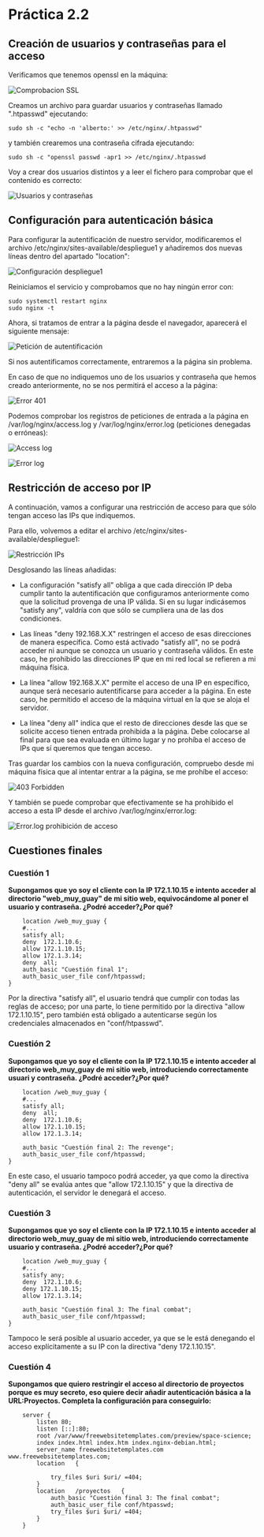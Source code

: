 # Práctica 2.2 

## Creación de usuarios y contraseñas para el acceso

Verificamos que tenemos openssl en la máquina:

![Comprobacion SSL](./images/00comprobacion_openssl.png)

Creamos un archivo para guardar usuarios y contraseñas llamado ".htpasswd" ejecutando:

```console
sudo sh -c "echo -n 'alberto:' >> /etc/nginx/.htpasswd"
```

y también crearemos una contraseña cifrada ejecutando:

```console
sudo sh -c "openssl passwd -apr1 >> /etc/nginx/.htpasswd
```

Voy a crear dos usuarios distintos y a leer el fichero para comprobar que el contenido es correcto:

![Usuarios y contraseñas](./images/01usuarios_contraseñas.png)


## Configuración para autenticación básica

Para configurar la autentificación de nuestro servidor, modificaremos el archivo 
/etc/nginx/sites-available/despliegue1 y añadiremos dos nuevas líneas dentro del 
apartado "location":

![Configuración despliegue1](./images/02conf_despliegue1.png)

Reiniciamos el servicio y comprobamos que no hay ningún error con:
```console
sudo systemctl restart nginx
sudo nginx -t
```

Ahora, si tratamos de entrar a la página desde el navegador, aparecerá el 
siguiente mensaje:

![Petición de autentificación](./images/03solicitud_auth.png)

Si nos autentificamos correctamente, entraremos a la página sin problema.

En caso de que no indiquemos uno de los usuarios y contraseña que hemos creado 
anteriormente, no se nos permitirá el acceso a la página:

![Error 401](./images/04auth_requerida.png)

Podemos comprobar los registros de peticiones de entrada a la página en 
/var/log/nginx/access.log y /var/log/nginx/error.log (peticiones denegadas o 
erróneas):

![Access log](./images/05access_log.png)

![Error log](./images/06error_log.png)


## Restricción de acceso por IP

A continuación, vamos a configurar una restricción de acceso para que sólo tengan 
acceso las IPs que indiquemos.

Para ello, volvemos a editar el archivo /etc/nginx/sites-available/despliegue1:

![Restricción IPs](./images/07restriccion_ip.png)

Desglosando las líneas añadidas:

- La configuración "satisfy all" obliga a que cada dirección IP deba cumplir tanto 
la autentificación que configuramos anteriormente como que la solicitud provenga de 
una IP válida. Si en su lugar indicásemos "satisfy any", valdría con que sólo se 
cumpliera una de las dos condiciones.

- Las líneas "deny 192.168.X.X" restringen el acceso de esas direcciones de manera 
específica. Como está activado "satisfy all", no se podrá acceder ni aunque se conozca 
un usuario y contraseña válidos. En este caso, he prohibido las direcciones IP que en 
mi red local se refieren a mi máquina física.

- La línea "allow 192.168.X.X" permite el acceso de una IP en específico, 
aunque será necesario autentificarse para acceder a la página. En este caso, he permitido 
el acceso de la máquina virtual en la que se aloja el servidor.

- La línea "deny all" indica que el resto de direcciones desde las que se solicite 
acceso tienen entrada prohibida a la página. Debe colocarse al final para que sea 
evaluada en último lugar y no prohíba el acceso de IPs que sí queremos que tengan acceso.


Tras guardar los cambios con la nueva configuración, compruebo desde mi máquina física 
que al intentar entrar a la página, se me prohíbe el acceso:

![403 Forbidden](./images/08forbidden.png)

Y también se puede comprobar que efectivamente se ha prohibido el acceso a esta IP 
desde el archivo /var/log/nginx/error.log:

![Error.log prohibición de acceso](./images/09error_log_forbidden.png)

## Cuestiones finales

### Cuestión 1

**Supongamos que yo soy el cliente con la IP 172.1.10.15 e intento acceder al directorio "web_muy_guay" de mi sitio web, equivocándome al poner el usuario y contraseña. ¿Podré acceder?¿Por qué?**

```nginx
    location /web_muy_guay {
    #...
    satisfy all;    
    deny  172.1.10.6;
    allow 172.1.10.15;
    allow 172.1.3.14;
    deny  all;
    auth_basic "Cuestión final 1";
    auth_basic_user_file conf/htpasswd;
}
```

Por la directiva "satisfy all", el usuario tendrá que cumplir con todas las reglas de acceso; 
por una parte, lo tiene permitido por la directiva "allow 172.1.10.15", pero también está 
obligado a autenticarse según los credenciales almacenados en "conf/htpasswd".

### Cuestión 2

**Supongamos que yo soy el cliente con la IP 172.1.10.15 e intento acceder al directorio web_muy_guay de mi sitio web, introduciendo correctamente usuari y contraseña. ¿Podré acceder?¿Por qué?**

```nginx
    location /web_muy_guay {
    #...
    satisfy all;    
    deny  all;
    deny  172.1.10.6;
    allow 172.1.10.15;
    allow 172.1.3.14;

    auth_basic "Cuestión final 2: The revenge";
    auth_basic_user_file conf/htpasswd;
}
```

En este caso, el usuario tampoco podrá acceder, ya que como la directiva "deny all" se 
evalúa antes que "allow 172.1.10.15" y que la directiva de autenticación, el servidor 
le denegará el acceso.

### Cuestión 3

**Supongamos que yo soy el cliente con la IP 172.1.10.15 e intento acceder al directorio web_muy_guay de mi sitio web, introduciendo correctamente usuario y contraseña. ¿Podré acceder?¿Por qué?**

```nginx
    location /web_muy_guay {
    #...
    satisfy any;    
    deny  172.1.10.6;
    deny 172.1.10.15;
    allow 172.1.3.14;

    auth_basic "Cuestión final 3: The final combat";
    auth_basic_user_file conf/htpasswd;
}
```

Tampoco le será posible al usuario acceder, ya que se le está denegando el acceso 
explícitamente a su IP con la directiva "deny 172.1.10.15".

### Cuestión 4

**Supongamos que quiero restringir el acceso al directorio de proyectos porque es muy secreto, eso quiere decir añadir autenticación básica a la URL:Proyectos. Completa la configuración para conseguirlo:**

```nginx
    server {
        listen 80;
        listen [::]:80;
        root /var/www/freewebsitetemplates.com/preview/space-science;
        index index.html index.htm index.nginx-debian.html;
        server_name freewebsitetemplates.com www.freewebsitetemplates.com;
        location   {

            try_files $uri $uri/ =404;
        }
        location   /proyectos   {
            auth_basic "Cuestión final 3: The final combat";
            auth_basic_user_file conf/htpasswd;
            try_files $uri $uri/ =404;
        }
    }
```
